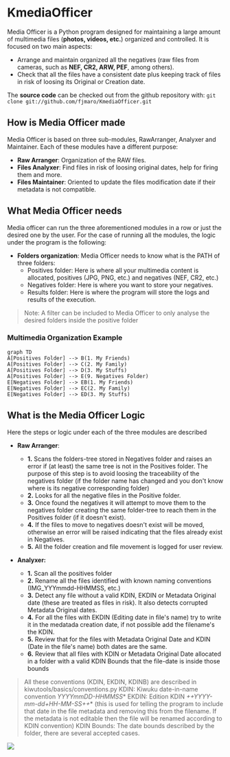 # KmediaOfficer

Media Officer is a Python program designed for maintaining a large amount of multimedia files (**photos, videos, etc.**) organized and controlled. It is focused on two main aspects:

- Arrange and maintain organized all the negatives (raw files from cameras, such as **NEF, CR2, ARW, PEF**, among others).
- Check that all the files have a consistent date plus keeping track of files in risk of loosing its Original or Creation date.

The **source code** can be checked out from the github repository with:
`git clone git://github.com/fjmaro/KmediaOfficer.git`
## How is Media Officer made
Media Officer is based on three sub-modules, RawArranger, Analyxer and Maintainer. Each of these modules have a different purpose:

- **Raw Arranger**: Organization of the RAW files.
- **Files Analyxer**: Find files in risk of loosing original dates, help for firing them and more.
- **Files Maintainer**: Oriented to update the files modification date if their metadata is not compatible.
## What Media Officer needs  
Media officer can run the three aforementioned modules in a row or just the desired one by the user. For the case of running all the modules, the logic under the program is the following:

- **Folders organization**: Media Officer needs to know what is the PATH of three folders:
	- Positives folder: Here is where all your multimedia content is allocated, positives (JPG, PNG, etc.) and negatives (NEF, CR2, etc.)
	- Negatives folder: Here is where you want to store your negatives.
	- Results folder: Here is where the program will store the logs and results of the execution.
> Note: A filter can be included to Media Officer to only analyse the desired folders inside the positive folder
### Multimedia Organization Example
```mermaid
graph TD
A[Positives Folder] --> B(1. My Friends)
A[Positives Folder] --> C(2. My Family)
A[Positives Folder] --> D(3. My Stuffs)
A[Positives Folder] --> E(9. Negatives Folder)
E[Negatives Folder] --> EB(1. My Friends)
E[Negatives Folder] --> EC(2. My Family)
E[Negatives Folder] --> ED(3. My Stuffs)

```
## What is the Media Officer Logic  
Here the steps or logic under each of the three modules are described
- **Raw Arranger**: 
	- **1.** Scans the folders-tree stored in Negatives folder and raises an error if (at least) the same tree is not in the Positives folder. The purpose of this step is to avoid loosing the traceability of the negatives folder (if the folder name has changed and you don't know where is its negative corresponding folder)
	- **2.** Looks for all the negative files in the Positive folder. 
	- **3.** Once found the negatives it will attempt to move them to the negatives folder creating the same folder-tree to reach them in the Positives folder (if it doesn't exist).
	- **4.** If the files to move to negatives doesn't exist will be moved, otherwise an error will be raised indicating that the files already exist in Negatives.
	- **5.** All the folder creation and file movement is logged for user review.
	
- **Analyxer:**
	- **1.** Scan all the positives folder
	- **2.** Rename all the files identified with known naming conventions (IMG_YYYmmdd-HHMMSS, etc.)
	- **3.** Detect any file without a valid KDIN, EKDIN or Metadata Original date (these are treated as files in risk). It also detects corrupted Metadata Original dates.
	- **4.** For all the files with EKDIN (Editing date in file's name) try to write it in the medatada creation date, if not possible add the filename's the KDIN.
	- **5.** Review that for the files with Metadata Original Date and KDIN (Date in the file's name) both dates are the same.
	- **6.** Review that all files with KDIN or Metadata Original Date allocated in a folder with a valid KDIN Bounds that the file-date is inside those bounds
> All these conventions (KDIN, EKDIN, KDINB) are described in kiwutools/basics/conventions.py
> KDIN: Kiwuku date-in-name convention *YYYYmmDD-HHMMSS**
> EKDIN: Edition KDIN *++YYYY-mm-dd+HH-MM-SS++** (this is used for telling the program to include that date in the file metadata and removing this from the filename. If the metadata is not editable then the file will be renamed according to KDIN convention)
> KDIN Bounds: The date bounds described by the folder, there are several accepted cases.
 
![](https://www.python.org/static/community_logos/python-logo.png)
